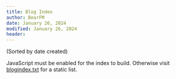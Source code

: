 ```yaml
---
title: Blog Index
author: BearFM
date: January 26, 2024
modified: January 26, 2024
header:
---
```


(Sorted by date created)

<div id="latestPost">
    JavaScript must be enabled for the index to build. Otherwise visit <a href="/blogindex.txt">blogindex.txt</a> for a static list.
</div>


<div id="blogIndex">
</div>

[<script type="text/javascript" src="/blogIndex.js"></script>](blogIndex.js)